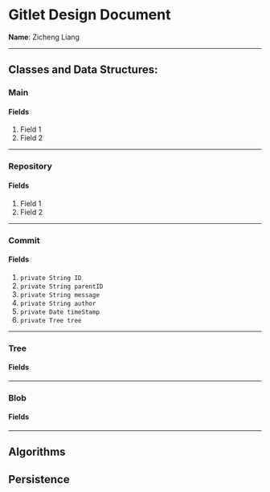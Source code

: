 # Gitlet Design Document

**Name**: Zicheng Liang

------

## Classes and Data Structures:

### Main

#### Fields

1. Field 1
2. Field 2

---

### Repository

#### Fields

1. Field 1
2. Field 2

---

### Commit

#### Fields

1. `private String ID`
2. `private String parentID`
3. `private String message`
4. `private String author`
5. `private Date timeStamp`
6. `private Tree tree`

---

### Tree

#### Fields

---

### Blob

#### Fields

---

## Algorithms

## Persistence

